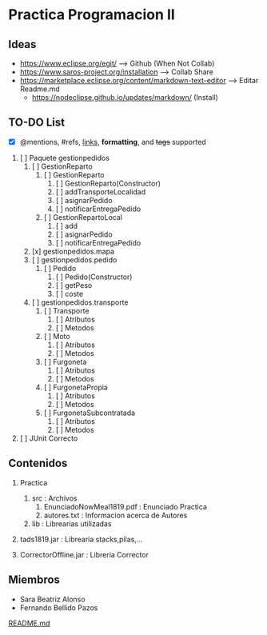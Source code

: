 # Practica Programacion II
## Ideas
+ https://www.eclipse.org/egit/ --> Github (When Not Collab)
+ https://www.saros-project.org/installation  --> Collab Share
+ https://marketplace.eclipse.org/content/markdown-text-editor --> Editar Readme.md
	+ https://nodeclipse.github.io/updates/markdown/ (Install)

## TO-DO List
- [x] @mentions, #refs, [links](), **formatting**, and <del>tags</del> supported
1. [ ] Paquete gestionpedidos
   1. [ ] GestionReparto
      1. [ ] GestionReparto
         1. [ ] GestionReparto(Constructor)
         1. [ ] addTransporteLocalidad
         1. [ ] asignarPedido
         1. [ ] notificarEntregaPedido
      1. [ ] GestionRepartoLocal
         1. [ ] add
         1. [ ] asignarPedido
         1. [ ] notificarEntregaPedido
   1. [x] gestionpedidos.mapa
   1. [ ] gestionpedidos.pedido
      1. [ ] Pedido
         1. [ ] Pedido(Constructor)
         1. [ ] getPeso
         1. [ ] coste          
   1. [ ] gestionpedidos.transporte
      1. [ ] Transporte
         1. [ ] Atributos
         1. [ ] Metodos
      1. [ ] Moto
         1. [ ] Atributos
         1. [ ] Metodos
      1. [ ] Furgoneta
         1. [ ] Atributos
         1. [ ] Metodos
      1. [ ] FurgonetaPropia
         1. [ ] Atributos
         1. [ ] Metodos
      1. [ ] FurgonetaSubcontratada
         1. [ ] Atributos
         1. [ ] Metodos    
1. [ ] JUnit Correcto 


## Contenidos
1. Practica
   1. src : Archivos 
   		1. EnunciadoNowMeal1819.pdf : Enunciado Practica
   		1. autores.txt : Informacion acerca de Autores
   1. lib : Librearias utilizadas
   
1. tads1819.jar : Librearia stacks,pilas,...
1. CorrectorOffline.jar : Libreria Corrector

## Miembros
* Sara Beatriz Alonso 
* Fernando Bellido Pazos


[README.md](https://github.com/adam-p/markdown-here/wiki/Markdown-Cheatsheet) 
